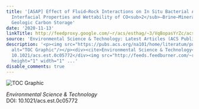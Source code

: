 ```yaml
---
title: '[ASAP] Effect of Fluid–Rock Interactions on In Situ Bacterial Alteration of
  Interfacial Properties and Wettability of CO<sub>2</sub>–Brine–Mineral Systems for
  Geologic Carbon Storage'
date: '2020-11-13'
linkTitle: http://feedproxy.google.com/~r/acs/esthag/~3/VqBopasYrZc/acs.est.0c05772
source: 'Environmental Science & Technology: Latest Articles (ACS Publications)'
description: '<p><img src="https://pubs.acs.org/na101/home/literatum/publisher/achs/journals/content/esthag/0/esthag.ahead-of-print/acs.est.0c05772/20201113/images/medium/es0c05772_0008.gif"
  alt="TOC Graphic"/></p><div><cite>Environmental Science & Technology</cite></div><div>DOI:
  10.1021/acs.est.0c05772</div><img src="http://feeds.feedburner.com/~r/acs/esthag/~4/VqBopasYrZc"
  height="1" width="1" ...'
disable_comments: true
---
```

<p><img src="https://pubs.acs.org/na101/home/literatum/publisher/achs/journals/content/esthag/0/esthag.ahead-of-print/acs.est.0c05772/20201113/images/medium/es0c05772_0008.gif" alt="TOC Graphic"/></p><div><cite>Environmental Science & Technology</cite></div><div>DOI: 10.1021/acs.est.0c05772</div><img src="http://feeds.feedburner.com/~r/acs/esthag/~4/VqBopasYrZc" height="1" width="1" ...